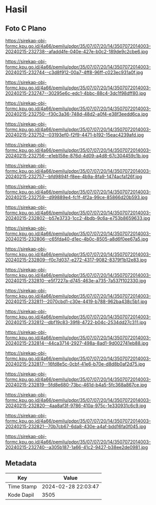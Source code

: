 # Hasil

## Foto C Plano

https://sirekap-obj-formc.kpu.go.id/4a66/pemilu/pdpr/35/07/07/20/14/3507072014003-20240215-232738--afadd4fe-040e-427e-b0c2-189de9c2cbe6.jpg

https://sirekap-obj-formc.kpu.go.id/4a66/pemilu/pdpr/35/07/07/20/14/3507072014003-20240215-232744--c3d8f912-00a7-4ff8-96ff-c023ec931a0f.jpg

https://sirekap-obj-formc.kpu.go.id/4a66/pemilu/pdpr/35/07/07/20/14/3507072014003-20240215-232747--30295e6c-edc1-4bbc-88c4-3dc1f98dff80.jpg

https://sirekap-obj-formc.kpu.go.id/4a66/pemilu/pdpr/35/07/07/20/14/3507072014003-20240215-232750--f30c3a36-748d-48d2-a0f4-e38f3eedd6ca.jpg

https://sirekap-obj-formc.kpu.go.id/4a66/pemilu/pdpr/35/07/07/20/14/3507072014003-20240215-232752--03193ef0-f2f9-4471-b192-15eac4239afd.jpg

https://sirekap-obj-formc.kpu.go.id/4a66/pemilu/pdpr/35/07/07/20/14/3507072014003-20240215-232756--e1eb158e-876d-4d09-a4d8-67c304459c1b.jpg

https://sirekap-obj-formc.kpu.go.id/4a66/pemilu/pdpr/35/07/07/20/14/3507072014003-20240215-232757--bfd9894f-f8ee-4b9a-8fa9-1474acfa126f.jpg

https://sirekap-obj-formc.kpu.go.id/4a66/pemilu/pdpr/35/07/07/20/14/3507072014003-20240215-232759--d99889e4-fc1f-4f2a-99ce-85866d20b593.jpg

https://sirekap-obj-formc.kpu.go.id/4a66/pemilu/pdpr/35/07/07/20/14/3507072014003-20240215-232802--b57e3733-1cc2-4bdb-9c6a-e753b8659633.jpg

https://sirekap-obj-formc.kpu.go.id/4a66/pemilu/pdpr/35/07/07/20/14/3507072014003-20240215-232806--c65fda40-d1ec-4b0c-8505-a8d6f0ee67a5.jpg

https://sirekap-obj-formc.kpu.go.id/4a66/pemilu/pdpr/35/07/07/20/14/3507072014003-20240215-232809--f0c7d037-e272-4317-9082-8379f1b12e83.jpg

https://sirekap-obj-formc.kpu.go.id/4a66/pemilu/pdpr/35/07/07/20/14/3507072014003-20240215-232810--e5f7227a-d745-463e-a735-7a537f102330.jpg

https://sirekap-obj-formc.kpu.go.id/4a66/pemilu/pdpr/35/07/07/20/14/3507072014003-20240215-232811--2070cbd1-c30e-4419-b788-962ba438c5b1.jpg

https://sirekap-obj-formc.kpu.go.id/4a66/pemilu/pdpr/35/07/07/20/14/3507072014003-20240215-232812--dbf19c83-39f8-4722-b04c-2534dd27c311.jpg

https://sirekap-obj-formc.kpu.go.id/4a66/pemilu/pdpr/35/07/07/20/14/3507072014003-20240215-232814--44ca3714-2927-498a-8ad1-9d002741eb88.jpg

https://sirekap-obj-formc.kpu.go.id/4a66/pemilu/pdpr/35/07/07/20/14/3507072014003-20240215-232817--16fd8e5c-0cbf-41e6-b70e-d8d8b0af2d75.jpg

https://sirekap-obj-formc.kpu.go.id/4a66/pemilu/pdpr/35/07/07/20/14/3507072014003-20240215-232819--5fd8e680-73bc-461d-b4a5-5fc368a867ce.jpg

https://sirekap-obj-formc.kpu.go.id/4a66/pemilu/pdpr/35/07/07/20/14/3507072014003-20240215-232820--4aa8af3f-9786-410a-975c-1e330931c6c9.jpg

https://sirekap-obj-formc.kpu.go.id/4a66/pemilu/pdpr/35/07/07/20/14/3507072014003-20240215-232821--70b7cb67-6da8-430e-a4af-bdd16fa0f045.jpg

https://sirekap-obj-formc.kpu.go.id/4a66/pemilu/pdpr/35/07/07/20/14/3507072014003-20240215-232740--a305b187-1a66-41c2-9427-b38ee2de0981.jpg


## Metadata

| Key        | Value               |
| ---------- | ------------------- |
| Time Stamp | 2024-02-28 22:03:47 |
| Kode Dapil | 3505                |



